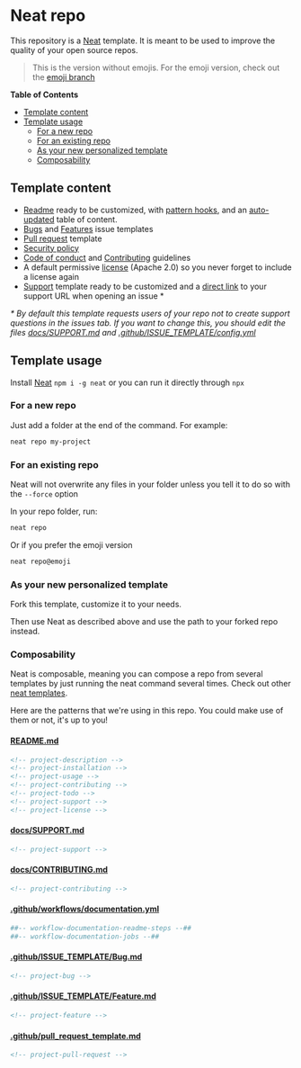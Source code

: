 # Neat repo

This repository is a [Neat](https://github.com/olivr-com/neat) template. It is meant to be used to improve the quality of your open source repos.

> This is the version without emojis. For the emoji version, check out the [emoji branch](https://github.com/olivr-templates/neat-repo/tree/emoji)

<!-- START doctoc generated TOC please keep comment here to allow auto update -->
<!-- DON'T EDIT THIS SECTION, INSTEAD RE-RUN doctoc TO UPDATE -->
**Table of Contents**

- [Template content](#template-content)
- [Template usage](#template-usage)
  - [For a new repo](#for-a-new-repo)
  - [For an existing repo](#for-an-existing-repo)
  - [As your new personalized template](#as-your-new-personalized-template)
  - [Composability](#composability)

<!-- END doctoc generated TOC please keep comment here to allow auto update -->

## Template content

- [Readme](README.tpl.md) ready to be customized, with [pattern hooks](#composability), and an [auto-updated](.github/workflows/documentation.yml) table of content.
- [Bugs](.github/ISSUE_TEMPLATE/Bug.md) and [Features](.github/ISSUE_TEMPLATE/Feature.md) issue templates
- [Pull request](.github/pull_request_template.md) template
- [Security policy](docs/SECURITY.md)
- [Code of conduct](docs/CODE_OF_CONDUCT.md) and [Contributing](docs/CONTRIBUTING.md) guidelines
- A default permissive [license](LICENSE) (Apache 2.0) so you never forget to include a license again
- [Support](docs/SUPPORT.md) template ready to be customized and a [direct link](.github/ISSUE_TEMPLATE/config.yml) to your support URL when opening an issue \*

_\* By default this template requests users of your repo not to create support questions in the issues tab. If you want to change this, you should edit the files [docs/SUPPORT.md](docs/SUPPORT.md) and [.github/ISSUE_TEMPLATE/config.yml](.github/ISSUE_TEMPLATE/config.yml)_

## Template usage

Install [Neat](https://github.com/olivr-com/neat) `npm i -g neat` or you can run it directly through `npx`

### For a new repo

Just add a folder at the end of the command. For example:

```sh
neat repo my-project
```

### For an existing repo

Neat will not overwrite any files in your folder unless you tell it to do so with the `--force` option

In your repo folder, run:

```sh
neat repo
```

Or if you prefer the emoji version

```sh
neat repo@emoji
```

### As your new personalized template

Fork this template, customize it to your needs.

Then use Neat as described above and use the path to your forked repo instead.

### Composability

Neat is composable, meaning you can compose a repo from several templates by just running the neat command several times.
Check out other [neat templates](https://github.com/search?q=topic%3Aneat-template&type=Repositories).

Here are the patterns that we're using in this repo. You could make use of them or not, it's up to you!

#### [README.md](README.tpl.md)

```md
<!-- project-description -->
<!-- project-installation -->
<!-- project-usage -->
<!-- project-contributing -->
<!-- project-todo -->
<!-- project-support -->
<!-- project-license -->
```

#### [docs/SUPPORT.md](docs/SUPPORT.md)

```md
<!-- project-support -->
```

#### [docs/CONTRIBUTING.md](docs/CONTRIBUTING.md)

```md
<!-- project-contributing -->
```

#### [.github/workflows/documentation.yml](.github/workflows/documentation.yml)

```yml
##-- workflow-documentation-readme-steps --##
##-- workflow-documentation-jobs --##
```

#### [.github/ISSUE_TEMPLATE/Bug.md](.github/ISSUE_TEMPLATE/Bug.md)

```md
<!-- project-bug -->
```

#### [.github/ISSUE_TEMPLATE/Feature.md](.github/ISSUE_TEMPLATE/Feature.md)

```md
<!-- project-feature -->
```

#### [.github/pull_request_template.md](.github/pull_request_template.md)

```md
<!-- project-pull-request -->
```

